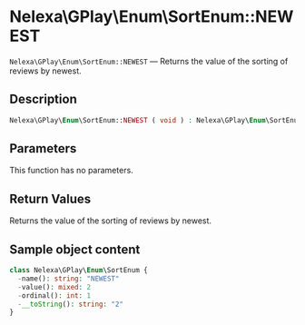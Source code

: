# Nelexa\GPlay\Enum\SortEnum::NEWEST
`Nelexa\GPlay\Enum\SortEnum::NEWEST` — Returns the value of the sorting of reviews by newest.

## Description
```php
Nelexa\GPlay\Enum\SortEnum::NEWEST ( void ) : Nelexa\GPlay\Enum\SortEnum
```

## Parameters
This function has no parameters.

## Return Values
Returns the value of the sorting of reviews by newest.

## Sample object content
```php
class Nelexa\GPlay\Enum\SortEnum {
  -name(): string: "NEWEST"
  -value(): mixed: 2
  -ordinal(): int: 1
  -__toString(): string: "2"
}
```
